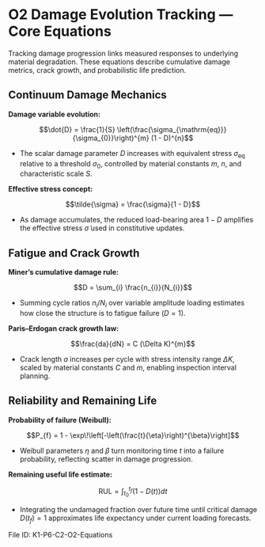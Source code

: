 # O2 Damage Evolution Tracking — Core Equations

Tracking damage progression links measured responses to underlying material degradation. These equations describe cumulative damage metrics, crack growth, and probabilistic life prediction.

## Continuum Damage Mechanics
**Damage variable evolution:**

$$\dot{D} = \frac{1}{S} \left(\frac{\sigma_{\mathrm{eq}}}{\sigma_{0}}\right)^{m} (1 - D)^{n}$$

- The scalar damage parameter $D$ increases with equivalent stress $\sigma_{\mathrm{eq}}$ relative to a threshold $\sigma_{0}$, controlled by material constants $m$, $n$, and characteristic scale $S$.

**Effective stress concept:**

$$\tilde{\sigma} = \frac{\sigma}{1 - D}$$

- As damage accumulates, the reduced load-bearing area $1-D$ amplifies the effective stress $\tilde{\sigma}$ used in constitutive updates.

## Fatigue and Crack Growth
**Miner’s cumulative damage rule:**

$$D = \sum_{i} \frac{n_{i}}{N_{i}}$$

- Summing cycle ratios $n_{i}/N_{i}$ over variable amplitude loading estimates how close the structure is to fatigue failure ($D=1$).

**Paris–Erdogan crack growth law:**

$$\frac{da}{dN} = C (\Delta K)^{m}$$

- Crack length $a$ increases per cycle with stress intensity range $\Delta K$, scaled by material constants $C$ and $m$, enabling inspection interval planning.

## Reliability and Remaining Life
**Probability of failure (Weibull):**

$$P_{f} = 1 - \exp\!\left[-\left(\frac{t}{\eta}\right)^{\beta}\right]$$

- Weibull parameters $\eta$ and $\beta$ turn monitoring time $t$ into a failure probability, reflecting scatter in damage progression.

**Remaining useful life estimate:**

$$\mathrm{RUL} = \int_{t_{0}}^{t_{f}} \left(1 - D(t)\right) dt$$

- Integrating the undamaged fraction over future time until critical damage $D(t_{f})=1$ approximates life expectancy under current loading forecasts.

File ID: K1-P6-C2-O2-Equations
